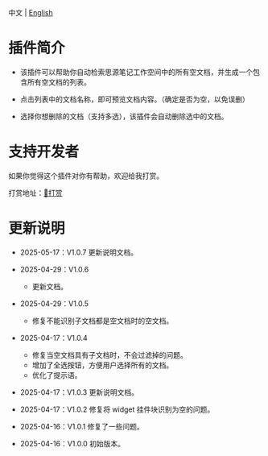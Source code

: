中文 | [English](./README.md)

# 插件简介

- 该插件可以帮助你自动检索思源笔记工作空间中的所有空文档，并生成一个包含所有空文档的列表。

- 点击列表中的文档名称，即可预览文档内容。（确定是否为空，以免误删）

- 选择你想删除的文档（支持多选），该插件会自动删除选中的文档。

# 支持开发者

如果你觉得这个插件对你有帮助，欢迎给我打赏。

打赏地址：[🌹打赏](https://ttl8ygt82u.feishu.cn/wiki/WMXvwcHXfip8hYkjsOPc1bNrnKe?from=from_copylink)


# 更新说明
- 2025-05-17：V1.0.7 更新说明文档。
- 2025-04-29：V1.0.6
    - 更新文档。
- 2025-04-29：V1.0.5
    - 修复不能识别子文档都是空文档时的空文档。
- 2025-04-17：V1.0.4
    - 修复当空文档具有子文档时，不会过滤掉的问题。
    - 增加了全选按钮，方便用户选择所有的文档。
    - 优化了提示语。

- 2025-04-17：V1.0.3 更新说明文档。

- 2025-04-17：V1.0.2 修复将 widget 挂件块识别为空的问题。

- 2025-04-16：V1.0.1 修复了一些问题。

- 2025-04-16：V1.0.0 初始版本。